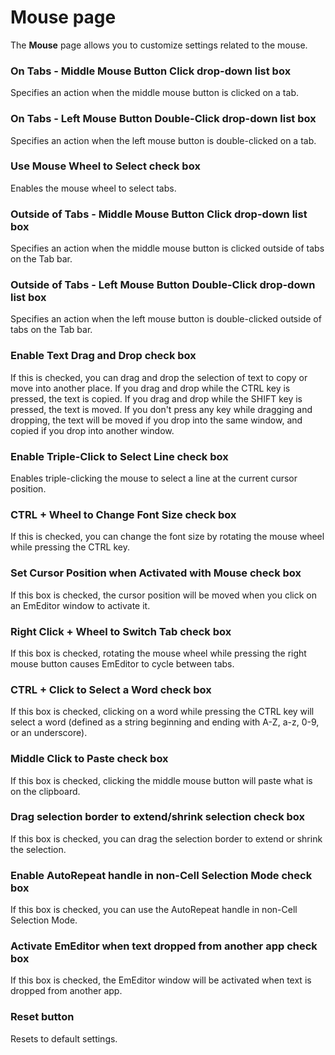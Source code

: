 # Mouse page

The **Mouse** page allows you to customize settings related to the mouse.

### On Tabs - Middle Mouse Button Click drop-down list box

Specifies an action when the middle mouse button is clicked on a tab.

### On Tabs - Left Mouse Button Double-Click drop-down list box

Specifies an action when the left mouse button is double-clicked on a tab.

### Use Mouse Wheel to Select check box

Enables the mouse wheel to select tabs.

### Outside of Tabs - Middle Mouse Button Click drop-down list box

Specifies an action when the middle mouse button is clicked outside of tabs on the Tab bar.

### Outside of Tabs - Left Mouse Button Double-Click drop-down list box

Specifies an action when the left mouse button is double-clicked outside of tabs on the Tab bar.

### Enable Text Drag and Drop check box

If this is checked, you can drag and drop the selection of text to copy or move into another place. If you drag and drop while the CTRL key is pressed, the text is copied. If you drag and drop while the SHIFT key is pressed, the text is moved. If you don't press any key while dragging and dropping, the
text will be moved if you drop into the same window, and copied if you drop into another window.

### Enable Triple-Click to Select Line check box

Enables triple-clicking the mouse to select a line at the current cursor position.

### CTRL + Wheel to Change Font Size check box

If this is checked, you can change the font size by rotating the mouse wheel while pressing the CTRL key.

### Set Cursor Position when Activated with Mouse check box

If this box is checked, the cursor position will be moved when you click on an EmEditor window to activate it.

### Right Click + Wheel to Switch Tab check box

If this box is checked, rotating the mouse wheel while pressing the right mouse button causes EmEditor to cycle between tabs.

### CTRL + Click to Select a Word check box

If this box is checked, clicking on a word while pressing the CTRL key will select a word (defined as a string beginning and ending with A-Z, a-z, 0-9, or an underscore).

### Middle Click to Paste check box

If this box is checked, clicking the middle mouse button will paste what is on the clipboard.

### Drag selection border to extend/shrink selection check box

If this box is checked, you can drag the selection border to extend or shrink the selection.

### Enable AutoRepeat handle in non-Cell Selection Mode check box

If this box is checked, you can use the AutoRepeat handle in non-Cell Selection Mode.

### Activate EmEditor when text dropped from another app check box

If this box is checked, the EmEditor window will be activated when text is dropped from another app.

### Reset button

Resets to default settings.
